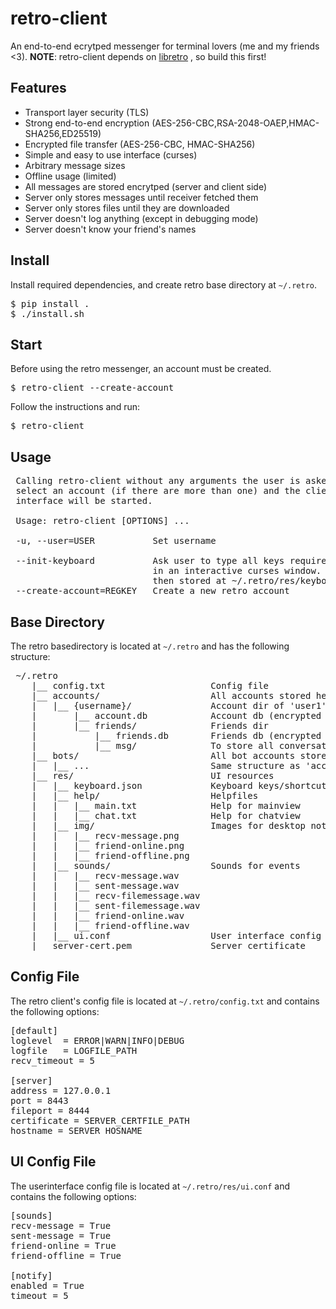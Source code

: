 # retro-client
An end-to-end ecrytped messenger for terminal lovers (me and my friends <3).
**NOTE**: retro-client depends on 
<a href='https://github.com/lukwies/libretro'>libretro</a>
, so build this first!

## Features
- Transport layer security (TLS)
- Strong end-to-end encryption (AES-256-CBC,RSA-2048-OAEP,HMAC-SHA256,ED25519)
- Encrypted file transfer (AES-256-CBC, HMAC-SHA256)
- Simple and easy to use interface (curses)
- Arbitrary message sizes
- Offline usage (limited)
- All messages are stored encrytped (server and client side)
- Server only stores messages until receiver fetched them
- Server only stores files until they are downloaded
- Server doesn't log anything (except in debugging mode)
- Server doesn't know your friend's names


## Install
Install required dependencies, and create retro base directory at `~/.retro`.
<pre>
$ pip install .
$ ./install.sh
</pre>


## Start
Before using the retro messenger, an account must be created.
<pre>
$ retro-client --create-account
</pre>
Follow the instructions and run:
<pre>
$ retro-client
</pre>


## Usage
<pre>
 Calling retro-client without any arguments the user is asked to
 select an account (if there are more than one) and the client
 interface will be started.

 Usage: retro-client [OPTIONS] ...

 -u, --user=USER           Set username

 --init-keyboard           Ask user to type all keys required by retro
                           in an interactive curses window. These keys
                           then stored at ~/.retro/res/keyboard.json.
 --create-account=REGKEY   Create a new retro account
</pre>


## Base Directory
The retro basedirectory is located at `~/.retro` and has the following
structure:
<pre>
 ~/.retro
    |__ config.txt                    Config file
    |__ accounts/                     All accounts stored here
    |   |__ {username}/               Account dir of 'user1'
    |       |__ account.db            Account db (encrypted sqlite)
    |       |__ friends/              Friends dir
    |           |__ friends.db        Friends db (encrypted sqlite)
    |           |__ msg/              To store all conversations
    |__ bots/                         All bot accounts stored here
    |   |__ ...                       Same structure as 'accounts'
    |__ res/                          UI resources
    |   |__ keyboard.json             Keyboard keys/shortcuts settings
    |   |__ help/                     Helpfiles
    |   |   |__ main.txt              Help for mainview
    |   |   |__ chat.txt              Help for chatview
    |   |__ img/                      Images for desktop notifications
    |   |   |__ recv-message.png
    |   |   |__ friend-online.png
    |   |   |__ friend-offline.png
    |   |__ sounds/                   Sounds for events
    |   |   |__ recv-message.wav
    |   |   |__ sent-message.wav
    |   |   |__ recv-filemessage.wav
    |   |   |__ sent-filemessage.wav
    |   |   |__ friend-online.wav
    |   |   |__ friend-offline.wav
    |   |__ ui.conf                   User interface config
    |__ server-cert.pem               Server certificate
</pre>


## Config File
The retro client's config file is located at `~/.retro/config.txt`
and contains the following options:

<pre>
[default]
loglevel  = ERROR|WARN|INFO|DEBUG
logfile   = LOGFILE_PATH
recv_timeout = 5

[server]
address = 127.0.0.1
port = 8443
fileport = 8444
certificate = SERVER_CERTFILE_PATH
hostname = SERVER_HOSNAME
</pre>

## UI Config File
The userinterface config file is located at `~/.retro/res/ui.conf`
and contains the following options:
<pre>
[sounds]
recv-message = True
sent-message = True
friend-online = True
friend-offline = True

[notify]
enabled = True
timeout = 5
</pre>
